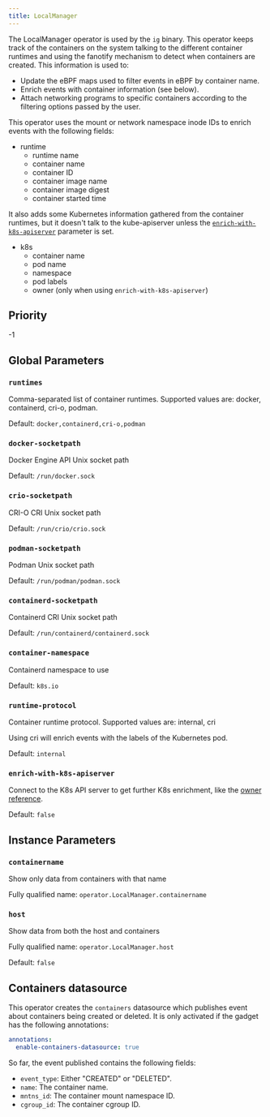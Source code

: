 ```yaml
---
title: LocalManager
---
```


The LocalManager operator is used by the `ig` binary. This operator keeps track
of the containers on the system talking to the different container runtimes and
using the fanotify mechanism to detect when containers are created. This
information is used to:
- Update the eBPF maps used to filter events in eBPF by container name.
- Enrich events with container information (see below).
- Attach networking programs to specific containers according to the filtering
  options passed by the user.

This operator uses the mount or network namespace inode IDs to enrich events
with the following fields:

- runtime
  - runtime name
  - container name
  - container ID
  - container image name
  - container image digest
  - container started time

It also adds some Kubernetes information gathered from the container runtimes,
but it doesn't talk to the kube-apiserver unless the
[`enrich-with-k8s-apiserver`](#enrich-with-k8s-apiserver) parameter is set.
- k8s
  - container name
  - pod name
  - namespace
  - pod labels
  - owner (only when using `enrich-with-k8s-apiserver`)

## Priority

-1

## Global Parameters

### `runtimes`

Comma-separated list of container runtimes. Supported values are: docker,
containerd, cri-o, podman.

Default: `docker,containerd,cri-o,podman`

### `docker-socketpath`

Docker Engine API Unix socket path

Default: `/run/docker.sock`

### `crio-socketpath`

CRI-O CRI Unix socket path

Default: `/run/crio/crio.sock`

### `podman-socketpath`

Podman Unix socket path

Default: `/run/podman/podman.sock`

### `containerd-socketpath`

Containerd CRI Unix socket path

Default: `/run/containerd/containerd.sock`

### `container-namespace`

Containerd namespace to use

Default: `k8s.io`

### `runtime-protocol`

Container runtime protocol. Supported values are: internal, cri

Using cri will enrich events with the labels of the Kubernetes pod.

Default: `internal`

### `enrich-with-k8s-apiserver`

Connect to the K8s API server to get further K8s enrichment, like the [owner
reference](https://kubernetes.io/docs/concepts/overview/working-with-objects/owners-dependents/).

Default: `false`

## Instance Parameters

### `containername`

Show only data from containers with that name

Fully qualified name: `operator.LocalManager.containername`

### `host`

Show data from both the host and containers

Fully qualified name: `operator.LocalManager.host`

Default: `false`

## Containers datasource

This operator creates the `containers` datasource which publishes event about containers being created or deleted.
It is only activated if the gadget has the following annotations:

```yaml
annotations:
  enable-containers-datasource: true
```

So far, the event published contains the following fields:
- `event_type`: Either "CREATED" or "DELETED".
- `name`: The container name.
- `mntns_id`: The container mount namespace ID.
- `cgroup_id`: The container cgroup ID.
